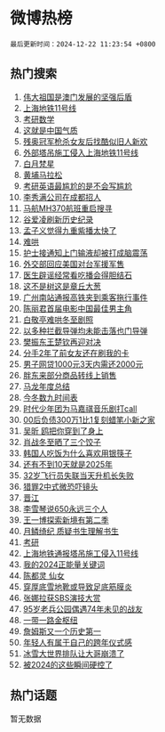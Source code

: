 # 微博热榜

`最后更新时间：2024-12-22 11:23:54 +0800`

## 热门搜索

1. [伟大祖国是澳门发展的坚强后盾](https://m.weibo.cn/search?containerid=100103type%3D1%26t%3D10%26q%3D%23%E4%BC%9F%E5%A4%A7%E7%A5%96%E5%9B%BD%E6%98%AF%E6%BE%B3%E9%97%A8%E5%8F%91%E5%B1%95%E7%9A%84%E5%9D%9A%E5%BC%BA%E5%90%8E%E7%9B%BE%23&stream_entry_id=51&isnewpage=1&extparam=seat%3D1%26pos%3D0%26cate%3D10103%26q%3D%2523%25E4%25BC%259F%25E5%25A4%25A7%25E7%25A5%2596%25E5%259B%25BD%25E6%2598%25AF%25E6%25BE%25B3%25E9%2597%25A8%25E5%258F%2591%25E5%25B1%2595%25E7%259A%2584%25E5%259D%259A%25E5%25BC%25BA%25E5%2590%258E%25E7%259B%25BE%2523%26filter_type%3Drealtimehot%26stream_entry_id%3D51%26c_type%3D51%26dgr%3D0%26display_time%3D1734837833%26pre_seqid%3D17348378335330131138267)
1. [上海地铁11号线](https://m.weibo.cn/search?containerid=100103type%3D1%26t%3D10%26q%3D%E4%B8%8A%E6%B5%B7%E5%9C%B0%E9%93%8111%E5%8F%B7%E7%BA%BF&stream_entry_id=31&isnewpage=1&extparam=seat%3D1%26pos%3D0%26cate%3D5001%26stream_entry_id%3D31%26lcate%3D5001%26realpos%3D1%26flag%3D1%26q%3D%25E4%25B8%258A%25E6%25B5%25B7%25E5%259C%25B0%25E9%2593%258111%25E5%258F%25B7%25E7%25BA%25BF%26filter_type%3Drealtimehot%26c_type%3D31%26band_rank%3D1%26dgr%3D0%26display_time%3D1734837833%26pre_seqid%3D17348378335330131138267)
1. [考研数学](https://m.weibo.cn/search?containerid=100103type%3D1%26t%3D10%26q%3D%E8%80%83%E7%A0%94%E6%95%B0%E5%AD%A6&stream_entry_id=31&isnewpage=1&extparam=seat%3D1%26pos%3D1%26cate%3D5001%26stream_entry_id%3D31%26lcate%3D5001%26realpos%3D2%26flag%3D1%26q%3D%25E8%2580%2583%25E7%25A0%2594%25E6%2595%25B0%25E5%25AD%25A6%26filter_type%3Drealtimehot%26c_type%3D31%26band_rank%3D2%26dgr%3D0%26display_time%3D1734837833%26pre_seqid%3D17348378335330131138267)
1. [这就是中国气质](https://m.weibo.cn/search?containerid=100103type%3D1%26t%3D10%26q%3D%23%E8%BF%99%E5%B0%B1%E6%98%AF%E4%B8%AD%E5%9B%BD%E6%B0%94%E8%B4%A8%23&stream_entry_id=31&isnewpage=1&extparam=seat%3D1%26pos%3D2%26cate%3D5001%26stream_entry_id%3D31%26lcate%3D5001%26realpos%3D3%26flag%3D1%26q%3D%2523%25E8%25BF%2599%25E5%25B0%25B1%25E6%2598%25AF%25E4%25B8%25AD%25E5%259B%25BD%25E6%25B0%2594%25E8%25B4%25A8%2523%26filter_type%3Drealtimehot%26c_type%3D31%26band_rank%3D3%26dgr%3D0%26display_time%3D1734837833%26pre_seqid%3D17348378335330131138267)
1. [残奥冠军枪杀女友后找酷似旧人新欢](https://m.weibo.cn/search?containerid=100103type%3D1%26t%3D10%26q%3D%23%E6%AE%8B%E5%A5%A5%E5%86%A0%E5%86%9B%E6%9E%AA%E6%9D%80%E5%A5%B3%E5%8F%8B%E5%90%8E%E6%89%BE%E9%85%B7%E4%BC%BC%E6%97%A7%E4%BA%BA%E6%96%B0%E6%AC%A2%23&stream_entry_id=31&isnewpage=1&extparam=seat%3D1%26pos%3D3%26cate%3D5001%26stream_entry_id%3D31%26lcate%3D5001%26realpos%3D4%26flag%3D1%26q%3D%2523%25E6%25AE%258B%25E5%25A5%25A5%25E5%2586%25A0%25E5%2586%259B%25E6%259E%25AA%25E6%259D%2580%25E5%25A5%25B3%25E5%258F%258B%25E5%2590%258E%25E6%2589%25BE%25E9%2585%25B7%25E4%25BC%25BC%25E6%2597%25A7%25E4%25BA%25BA%25E6%2596%25B0%25E6%25AC%25A2%2523%26filter_type%3Drealtimehot%26c_type%3D31%26band_rank%3D4%26dgr%3D0%26display_time%3D1734837833%26pre_seqid%3D17348378335330131138267)
1. [外部塔吊施工侵入上海地铁11号线](https://m.weibo.cn/search?containerid=100103type%3D1%26t%3D10%26q%3D%23%E5%A4%96%E9%83%A8%E5%A1%94%E5%90%8A%E6%96%BD%E5%B7%A5%E4%BE%B5%E5%85%A5%E4%B8%8A%E6%B5%B7%E5%9C%B0%E9%93%8111%E5%8F%B7%E7%BA%BF%23&stream_entry_id=31&isnewpage=1&extparam=seat%3D1%26pos%3D4%26cate%3D5001%26stream_entry_id%3D31%26lcate%3D5001%26realpos%3D5%26flag%3D1%26q%3D%2523%25E5%25A4%2596%25E9%2583%25A8%25E5%25A1%2594%25E5%2590%258A%25E6%2596%25BD%25E5%25B7%25A5%25E4%25BE%25B5%25E5%2585%25A5%25E4%25B8%258A%25E6%25B5%25B7%25E5%259C%25B0%25E9%2593%258111%25E5%258F%25B7%25E7%25BA%25BF%2523%26filter_type%3Drealtimehot%26c_type%3D31%26band_rank%3D5%26dgr%3D0%26display_time%3D1734837833%26pre_seqid%3D17348378335330131138267)
1. [白月梵星](https://m.weibo.cn/search?containerid=100103type%3D1%26t%3D10%26q%3D%E7%99%BD%E6%9C%88%E6%A2%B5%E6%98%9F&stream_entry_id=31&isnewpage=1&extparam=seat%3D1%26pos%3D5%26cate%3D5001%26stream_entry_id%3D31%26lcate%3D5001%26realpos%3D6%26flag%3D1%26q%3D%25E7%2599%25BD%25E6%259C%2588%25E6%25A2%25B5%25E6%2598%259F%26filter_type%3Drealtimehot%26c_type%3D31%26band_rank%3D6%26dgr%3D0%26display_time%3D1734837833%26pre_seqid%3D17348378335330131138267)
1. [黄埔马拉松](https://m.weibo.cn/search?containerid=100103type%3D1%26t%3D10%26q%3D%23%E9%BB%84%E5%9F%94%E9%A9%AC%E6%8B%89%E6%9D%BE%23&stream_entry_id=31&isnewpage=1&extparam=seat%3D1%26pos%3D6%26cate%3D5001%26is_ad_pos%3D1%26stream_entry_id%3D31%26lcate%3D5001%26band_rank%3D7%26q%3D%2523%25E9%25BB%2584%25E5%259F%2594%25E9%25A9%25AC%25E6%258B%2589%25E6%259D%25BE%2523%26dgr%3D0%26c_type%3D31%26adid%3D269507%26filter_type%3Drealtimehot%26display_time%3D1734837833%26pre_seqid%3D17348378335330131138267)
1. [考研英语最尴尬的是不会写尴尬](https://m.weibo.cn/search?containerid=100103type%3D1%26t%3D10%26q%3D%E8%80%83%E7%A0%94%E8%8B%B1%E8%AF%AD%E6%9C%80%E5%B0%B4%E5%B0%AC%E7%9A%84%E6%98%AF%E4%B8%8D%E4%BC%9A%E5%86%99%E5%B0%B4%E5%B0%AC&stream_entry_id=31&isnewpage=1&extparam=seat%3D1%26pos%3D7%26cate%3D5001%26stream_entry_id%3D31%26lcate%3D5001%26realpos%3D7%26flag%3D1%26q%3D%25E8%2580%2583%25E7%25A0%2594%25E8%258B%25B1%25E8%25AF%25AD%25E6%259C%2580%25E5%25B0%25B4%25E5%25B0%25AC%25E7%259A%2584%25E6%2598%25AF%25E4%25B8%258D%25E4%25BC%259A%25E5%2586%2599%25E5%25B0%25B4%25E5%25B0%25AC%26filter_type%3Drealtimehot%26c_type%3D31%26band_rank%3D7%26dgr%3D0%26display_time%3D1734837833%26pre_seqid%3D17348378335330131138267)
1. [李秀满公司在成都招人](https://m.weibo.cn/search?containerid=100103type%3D1%26t%3D10%26q%3D%23%E6%9D%8E%E7%A7%80%E6%BB%A1%E5%85%AC%E5%8F%B8%E5%9C%A8%E6%88%90%E9%83%BD%E6%8B%9B%E4%BA%BA%23&stream_entry_id=31&isnewpage=1&extparam=seat%3D1%26pos%3D8%26cate%3D5001%26stream_entry_id%3D31%26lcate%3D5001%26realpos%3D8%26flag%3D1%26q%3D%2523%25E6%259D%258E%25E7%25A7%2580%25E6%25BB%25A1%25E5%2585%25AC%25E5%258F%25B8%25E5%259C%25A8%25E6%2588%2590%25E9%2583%25BD%25E6%258B%259B%25E4%25BA%25BA%2523%26filter_type%3Drealtimehot%26c_type%3D31%26band_rank%3D8%26dgr%3D0%26display_time%3D1734837833%26pre_seqid%3D17348378335330131138267)
1. [马航MH370航班重启搜寻](https://m.weibo.cn/search?containerid=100103type%3D1%26t%3D10%26q%3D%23%E9%A9%AC%E8%88%AAMH370%E8%88%AA%E7%8F%AD%E9%87%8D%E5%90%AF%E6%90%9C%E5%AF%BB%23&stream_entry_id=31&isnewpage=1&extparam=seat%3D1%26pos%3D9%26cate%3D5001%26stream_entry_id%3D31%26lcate%3D5001%26realpos%3D9%26flag%3D2%26q%3D%2523%25E9%25A9%25AC%25E8%2588%25AAMH370%25E8%2588%25AA%25E7%258F%25AD%25E9%2587%258D%25E5%2590%25AF%25E6%2590%259C%25E5%25AF%25BB%2523%26filter_type%3Drealtimehot%26c_type%3D31%26band_rank%3D9%26dgr%3D0%26display_time%3D1734837833%26pre_seqid%3D17348378335330131138267)
1. [谷爱凌刷新历史纪录](https://m.weibo.cn/search?containerid=100103type%3D1%26t%3D10%26q%3D%23%E8%B0%B7%E7%88%B1%E5%87%8C%E5%88%B7%E6%96%B0%E5%8E%86%E5%8F%B2%E7%BA%AA%E5%BD%95%23&stream_entry_id=31&isnewpage=1&extparam=seat%3D1%26pos%3D10%26cate%3D5001%26stream_entry_id%3D31%26lcate%3D5001%26realpos%3D10%26flag%3D1%26q%3D%2523%25E8%25B0%25B7%25E7%2588%25B1%25E5%2587%258C%25E5%2588%25B7%25E6%2596%25B0%25E5%258E%2586%25E5%258F%25B2%25E7%25BA%25AA%25E5%25BD%2595%2523%26filter_type%3Drealtimehot%26c_type%3D31%26band_rank%3D10%26dgr%3D0%26display_time%3D1734837833%26pre_seqid%3D17348378335330131138267)
1. [孟子义觉得九重紫播太快了](https://m.weibo.cn/search?containerid=100103type%3D1%26t%3D10%26q%3D%E5%AD%9F%E5%AD%90%E4%B9%89%E8%A7%89%E5%BE%97%E4%B9%9D%E9%87%8D%E7%B4%AB%E6%92%AD%E5%A4%AA%E5%BF%AB%E4%BA%86&stream_entry_id=31&isnewpage=1&extparam=seat%3D1%26pos%3D11%26cate%3D5001%26stream_entry_id%3D31%26lcate%3D5001%26realpos%3D11%26flag%3D2%26q%3D%25E5%25AD%259F%25E5%25AD%2590%25E4%25B9%2589%25E8%25A7%2589%25E5%25BE%2597%25E4%25B9%259D%25E9%2587%258D%25E7%25B4%25AB%25E6%2592%25AD%25E5%25A4%25AA%25E5%25BF%25AB%25E4%25BA%2586%26filter_type%3Drealtimehot%26c_type%3D31%26band_rank%3D11%26dgr%3D0%26display_time%3D1734837833%26pre_seqid%3D17348378335330131138267)
1. [难哄](https://m.weibo.cn/search?containerid=100103type%3D1%26t%3D10%26q%3D%E9%9A%BE%E5%93%84&stream_entry_id=31&isnewpage=1&extparam=seat%3D1%26pos%3D12%26cate%3D5001%26stream_entry_id%3D31%26lcate%3D5001%26realpos%3D12%26flag%3D1%26q%3D%25E9%259A%25BE%25E5%2593%2584%26filter_type%3Drealtimehot%26c_type%3D31%26band_rank%3D12%26dgr%3D0%26display_time%3D1734837833%26pre_seqid%3D17348378335330131138267)
1. [护士接通知上门输液却被打成脑震荡](https://m.weibo.cn/search?containerid=100103type%3D1%26t%3D10%26q%3D%23%E6%8A%A4%E5%A3%AB%E6%8E%A5%E9%80%9A%E7%9F%A5%E4%B8%8A%E9%97%A8%E8%BE%93%E6%B6%B2%E5%8D%B4%E8%A2%AB%E6%89%93%E6%88%90%E8%84%91%E9%9C%87%E8%8D%A1%23&stream_entry_id=31&isnewpage=1&extparam=seat%3D1%26pos%3D13%26cate%3D5001%26stream_entry_id%3D31%26lcate%3D5001%26realpos%3D13%26flag%3D0%26q%3D%2523%25E6%258A%25A4%25E5%25A3%25AB%25E6%258E%25A5%25E9%2580%259A%25E7%259F%25A5%25E4%25B8%258A%25E9%2597%25A8%25E8%25BE%2593%25E6%25B6%25B2%25E5%258D%25B4%25E8%25A2%25AB%25E6%2589%2593%25E6%2588%2590%25E8%2584%2591%25E9%259C%2587%25E8%258D%25A1%2523%26filter_type%3Drealtimehot%26c_type%3D31%26band_rank%3D13%26dgr%3D0%26display_time%3D1734837833%26pre_seqid%3D17348378335330131138267)
1. [外交部回应美国对台军援军售](https://m.weibo.cn/search?containerid=100103type%3D1%26t%3D10%26q%3D%23%E5%A4%96%E4%BA%A4%E9%83%A8%E5%9B%9E%E5%BA%94%E7%BE%8E%E5%9B%BD%E5%AF%B9%E5%8F%B0%E5%86%9B%E6%8F%B4%E5%86%9B%E5%94%AE%23&stream_entry_id=31&isnewpage=1&extparam=seat%3D1%26pos%3D14%26cate%3D5001%26stream_entry_id%3D31%26lcate%3D5001%26realpos%3D14%26flag%3D1%26q%3D%2523%25E5%25A4%2596%25E4%25BA%25A4%25E9%2583%25A8%25E5%259B%259E%25E5%25BA%2594%25E7%25BE%258E%25E5%259B%25BD%25E5%25AF%25B9%25E5%258F%25B0%25E5%2586%259B%25E6%258F%25B4%25E5%2586%259B%25E5%2594%25AE%2523%26filter_type%3Drealtimehot%26c_type%3D31%26band_rank%3D14%26dgr%3D0%26display_time%3D1734837833%26pre_seqid%3D17348378335330131138267)
1. [医生辟谣经常看吃播会得胆结石](https://m.weibo.cn/search?containerid=100103type%3D1%26t%3D10%26q%3D%23%E5%8C%BB%E7%94%9F%E8%BE%9F%E8%B0%A3%E7%BB%8F%E5%B8%B8%E7%9C%8B%E5%90%83%E6%92%AD%E4%BC%9A%E5%BE%97%E8%83%86%E7%BB%93%E7%9F%B3%23&stream_entry_id=31&isnewpage=1&extparam=seat%3D1%26pos%3D15%26cate%3D5001%26stream_entry_id%3D31%26lcate%3D5001%26realpos%3D15%26flag%3D1%26q%3D%2523%25E5%258C%25BB%25E7%2594%259F%25E8%25BE%259F%25E8%25B0%25A3%25E7%25BB%258F%25E5%25B8%25B8%25E7%259C%258B%25E5%2590%2583%25E6%2592%25AD%25E4%25BC%259A%25E5%25BE%2597%25E8%2583%2586%25E7%25BB%2593%25E7%259F%25B3%2523%26filter_type%3Drealtimehot%26c_type%3D31%26band_rank%3D15%26dgr%3D0%26display_time%3D1734837833%26pre_seqid%3D17348378335330131138267)
1. [这不是树这是章丘大葱](https://m.weibo.cn/search?containerid=100103type%3D1%26t%3D10%26q%3D%23%E8%BF%99%E4%B8%8D%E6%98%AF%E6%A0%91%E8%BF%99%E6%98%AF%E7%AB%A0%E4%B8%98%E5%A4%A7%E8%91%B1%23&stream_entry_id=31&isnewpage=1&extparam=seat%3D1%26pos%3D16%26cate%3D5001%26stream_entry_id%3D31%26lcate%3D5001%26realpos%3D16%26flag%3D1%26q%3D%2523%25E8%25BF%2599%25E4%25B8%258D%25E6%2598%25AF%25E6%25A0%2591%25E8%25BF%2599%25E6%2598%25AF%25E7%25AB%25A0%25E4%25B8%2598%25E5%25A4%25A7%25E8%2591%25B1%2523%26filter_type%3Drealtimehot%26c_type%3D31%26band_rank%3D16%26dgr%3D0%26display_time%3D1734837833%26pre_seqid%3D17348378335330131138267)
1. [广州南站通报高铁夹到乘客拖行事件](https://m.weibo.cn/search?containerid=100103type%3D1%26t%3D10%26q%3D%23%E5%B9%BF%E5%B7%9E%E5%8D%97%E7%AB%99%E9%80%9A%E6%8A%A5%E9%AB%98%E9%93%81%E5%A4%B9%E5%88%B0%E4%B9%98%E5%AE%A2%E6%8B%96%E8%A1%8C%E4%BA%8B%E4%BB%B6%23&stream_entry_id=31&isnewpage=1&extparam=seat%3D1%26pos%3D17%26cate%3D5001%26stream_entry_id%3D31%26lcate%3D5001%26realpos%3D17%26flag%3D0%26q%3D%2523%25E5%25B9%25BF%25E5%25B7%259E%25E5%258D%2597%25E7%25AB%2599%25E9%2580%259A%25E6%258A%25A5%25E9%25AB%2598%25E9%2593%2581%25E5%25A4%25B9%25E5%2588%25B0%25E4%25B9%2598%25E5%25AE%25A2%25E6%258B%2596%25E8%25A1%258C%25E4%25BA%258B%25E4%25BB%25B6%2523%26filter_type%3Drealtimehot%26c_type%3D31%26band_rank%3D17%26dgr%3D0%26display_time%3D1734837833%26pre_seqid%3D17348378335330131138267)
1. [陈丽君首届电影中国最佳男主角](https://m.weibo.cn/search?containerid=100103type%3D1%26t%3D10%26q%3D%23%E9%99%88%E4%B8%BD%E5%90%9B%E9%A6%96%E5%B1%8A%E7%94%B5%E5%BD%B1%E4%B8%AD%E5%9B%BD%E6%9C%80%E4%BD%B3%E7%94%B7%E4%B8%BB%E8%A7%92%23&stream_entry_id=31&isnewpage=1&extparam=seat%3D1%26pos%3D18%26cate%3D5001%26stream_entry_id%3D31%26lcate%3D5001%26realpos%3D18%26flag%3D0%26q%3D%2523%25E9%2599%2588%25E4%25B8%25BD%25E5%2590%259B%25E9%25A6%2596%25E5%25B1%258A%25E7%2594%25B5%25E5%25BD%25B1%25E4%25B8%25AD%25E5%259B%25BD%25E6%259C%2580%25E4%25BD%25B3%25E7%2594%25B7%25E4%25B8%25BB%25E8%25A7%2592%2523%26filter_type%3Drealtimehot%26c_type%3D31%26band_rank%3D18%26dgr%3D0%26display_time%3D1734837833%26pre_seqid%3D17348378335330131138267)
1. [白敬亭难哄冬至剧照](https://m.weibo.cn/search?containerid=100103type%3D1%26t%3D10%26q%3D%23%E7%99%BD%E6%95%AC%E4%BA%AD%E9%9A%BE%E5%93%84%E5%86%AC%E8%87%B3%E5%89%A7%E7%85%A7%23&stream_entry_id=31&isnewpage=1&extparam=seat%3D1%26pos%3D19%26cate%3D5001%26stream_entry_id%3D31%26lcate%3D5001%26realpos%3D19%26flag%3D0%26q%3D%2523%25E7%2599%25BD%25E6%2595%25AC%25E4%25BA%25AD%25E9%259A%25BE%25E5%2593%2584%25E5%2586%25AC%25E8%2587%25B3%25E5%2589%25A7%25E7%2585%25A7%2523%26filter_type%3Drealtimehot%26c_type%3D31%26band_rank%3D19%26dgr%3D0%26display_time%3D1734837833%26pre_seqid%3D17348378335330131138267)
1. [以多种拦截导弹均未能击落也门导弹](https://m.weibo.cn/search?containerid=100103type%3D1%26t%3D10%26q%3D%23%E4%BB%A5%E5%A4%9A%E7%A7%8D%E6%8B%A6%E6%88%AA%E5%AF%BC%E5%BC%B9%E5%9D%87%E6%9C%AA%E8%83%BD%E5%87%BB%E8%90%BD%E4%B9%9F%E9%97%A8%E5%AF%BC%E5%BC%B9%23&stream_entry_id=31&isnewpage=1&extparam=seat%3D1%26pos%3D20%26cate%3D5001%26stream_entry_id%3D31%26lcate%3D5001%26realpos%3D20%26flag%3D1%26q%3D%2523%25E4%25BB%25A5%25E5%25A4%259A%25E7%25A7%258D%25E6%258B%25A6%25E6%2588%25AA%25E5%25AF%25BC%25E5%25BC%25B9%25E5%259D%2587%25E6%259C%25AA%25E8%2583%25BD%25E5%2587%25BB%25E8%2590%25BD%25E4%25B9%259F%25E9%2597%25A8%25E5%25AF%25BC%25E5%25BC%25B9%2523%26filter_type%3Drealtimehot%26c_type%3D31%26band_rank%3D20%26dgr%3D0%26display_time%3D1734837833%26pre_seqid%3D17348378335330131138267)
1. [樊振东王楚钦再迎对决](https://m.weibo.cn/search?containerid=100103type%3D1%26t%3D10%26q%3D%23%E6%A8%8A%E6%8C%AF%E4%B8%9C%E7%8E%8B%E6%A5%9A%E9%92%A6%E5%86%8D%E8%BF%8E%E5%AF%B9%E5%86%B3%23&stream_entry_id=31&isnewpage=1&extparam=seat%3D1%26pos%3D21%26cate%3D5001%26stream_entry_id%3D31%26lcate%3D5001%26realpos%3D21%26flag%3D1%26q%3D%2523%25E6%25A8%258A%25E6%258C%25AF%25E4%25B8%259C%25E7%258E%258B%25E6%25A5%259A%25E9%2592%25A6%25E5%2586%258D%25E8%25BF%258E%25E5%25AF%25B9%25E5%2586%25B3%2523%26filter_type%3Drealtimehot%26c_type%3D31%26band_rank%3D21%26dgr%3D0%26display_time%3D1734837833%26pre_seqid%3D17348378335330131138267)
1. [分手2年了前女友还在刷我的卡](https://m.weibo.cn/search?containerid=100103type%3D1%26t%3D10%26q%3D%23%E5%88%86%E6%89%8B2%E5%B9%B4%E4%BA%86%E5%89%8D%E5%A5%B3%E5%8F%8B%E8%BF%98%E5%9C%A8%E5%88%B7%E6%88%91%E7%9A%84%E5%8D%A1%23&stream_entry_id=31&isnewpage=1&extparam=seat%3D1%26pos%3D22%26cate%3D5001%26stream_entry_id%3D31%26lcate%3D5001%26realpos%3D22%26flag%3D0%26q%3D%2523%25E5%2588%2586%25E6%2589%258B2%25E5%25B9%25B4%25E4%25BA%2586%25E5%2589%258D%25E5%25A5%25B3%25E5%258F%258B%25E8%25BF%2598%25E5%259C%25A8%25E5%2588%25B7%25E6%2588%2591%25E7%259A%2584%25E5%258D%25A1%2523%26filter_type%3Drealtimehot%26c_type%3D31%26band_rank%3D22%26dgr%3D0%26display_time%3D1734837833%26pre_seqid%3D17348378335330131138267)
1. [男子网贷1000元3天内需还2000元](https://m.weibo.cn/search?containerid=100103type%3D1%26t%3D10%26q%3D%23%E7%94%B7%E5%AD%90%E7%BD%91%E8%B4%B71000%E5%85%833%E5%A4%A9%E5%86%85%E9%9C%80%E8%BF%982000%E5%85%83%23&stream_entry_id=31&isnewpage=1&extparam=seat%3D1%26pos%3D23%26cate%3D5001%26stream_entry_id%3D31%26lcate%3D5001%26realpos%3D23%26flag%3D0%26q%3D%2523%25E7%2594%25B7%25E5%25AD%2590%25E7%25BD%2591%25E8%25B4%25B71000%25E5%2585%25833%25E5%25A4%25A9%25E5%2586%2585%25E9%259C%2580%25E8%25BF%25982000%25E5%2585%2583%2523%26filter_type%3Drealtimehot%26c_type%3D31%26band_rank%3D23%26dgr%3D0%26display_time%3D1734837833%26pre_seqid%3D17348378335330131138267)
1. [胖东来部分商品转线上销售](https://m.weibo.cn/search?containerid=100103type%3D1%26t%3D10%26q%3D%23%E8%83%96%E4%B8%9C%E6%9D%A5%E9%83%A8%E5%88%86%E5%95%86%E5%93%81%E8%BD%AC%E7%BA%BF%E4%B8%8A%E9%94%80%E5%94%AE%23&stream_entry_id=31&isnewpage=1&extparam=seat%3D1%26pos%3D24%26cate%3D5001%26stream_entry_id%3D31%26lcate%3D5001%26realpos%3D24%26flag%3D1%26q%3D%2523%25E8%2583%2596%25E4%25B8%259C%25E6%259D%25A5%25E9%2583%25A8%25E5%2588%2586%25E5%2595%2586%25E5%2593%2581%25E8%25BD%25AC%25E7%25BA%25BF%25E4%25B8%258A%25E9%2594%2580%25E5%2594%25AE%2523%26filter_type%3Drealtimehot%26c_type%3D31%26band_rank%3D24%26dgr%3D0%26display_time%3D1734837833%26pre_seqid%3D17348378335330131138267)
1. [马龙年度总结](https://m.weibo.cn/search?containerid=100103type%3D1%26t%3D10%26q%3D%23%E9%A9%AC%E9%BE%99%E5%B9%B4%E5%BA%A6%E6%80%BB%E7%BB%93%23&stream_entry_id=31&isnewpage=1&extparam=seat%3D1%26pos%3D25%26cate%3D5001%26stream_entry_id%3D31%26lcate%3D5001%26realpos%3D25%26flag%3D1%26q%3D%2523%25E9%25A9%25AC%25E9%25BE%2599%25E5%25B9%25B4%25E5%25BA%25A6%25E6%2580%25BB%25E7%25BB%2593%2523%26filter_type%3Drealtimehot%26c_type%3D31%26band_rank%3D25%26dgr%3D0%26display_time%3D1734837833%26pre_seqid%3D17348378335330131138267)
1. [今冬数九时间表](https://m.weibo.cn/search?containerid=100103type%3D1%26t%3D10%26q%3D%23%E4%BB%8A%E5%86%AC%E6%95%B0%E4%B9%9D%E6%97%B6%E9%97%B4%E8%A1%A8%23&stream_entry_id=31&isnewpage=1&extparam=seat%3D1%26pos%3D26%26cate%3D5001%26stream_entry_id%3D31%26lcate%3D5001%26realpos%3D26%26flag%3D0%26q%3D%2523%25E4%25BB%258A%25E5%2586%25AC%25E6%2595%25B0%25E4%25B9%259D%25E6%2597%25B6%25E9%2597%25B4%25E8%25A1%25A8%2523%26filter_type%3Drealtimehot%26c_type%3D31%26band_rank%3D26%26dgr%3D0%26display_time%3D1734837833%26pre_seqid%3D17348378335330131138267)
1. [时代少年团为马嘉祺音乐剧打call](https://m.weibo.cn/search?containerid=100103type%3D1%26t%3D10%26q%3D%23%E6%97%B6%E4%BB%A3%E5%B0%91%E5%B9%B4%E5%9B%A2%E4%B8%BA%E9%A9%AC%E5%98%89%E7%A5%BA%E9%9F%B3%E4%B9%90%E5%89%A7%E6%89%93call%23&stream_entry_id=31&isnewpage=1&extparam=seat%3D1%26pos%3D27%26cate%3D5001%26stream_entry_id%3D31%26lcate%3D5001%26realpos%3D27%26flag%3D1%26q%3D%2523%25E6%2597%25B6%25E4%25BB%25A3%25E5%25B0%2591%25E5%25B9%25B4%25E5%259B%25A2%25E4%25B8%25BA%25E9%25A9%25AC%25E5%2598%2589%25E7%25A5%25BA%25E9%259F%25B3%25E4%25B9%2590%25E5%2589%25A7%25E6%2589%2593call%2523%26filter_type%3Drealtimehot%26c_type%3D31%26band_rank%3D27%26dgr%3D0%26display_time%3D1734837833%26pre_seqid%3D17348378335330131138267)
1. [00后负债300万1比1复刻蜡笔小新之家](https://m.weibo.cn/search?containerid=100103type%3D1%26t%3D10%26q%3D%2300%E5%90%8E%E8%B4%9F%E5%80%BA300%E4%B8%871%E6%AF%941%E5%A4%8D%E5%88%BB%E8%9C%A1%E7%AC%94%E5%B0%8F%E6%96%B0%E4%B9%8B%E5%AE%B6%23&stream_entry_id=31&isnewpage=1&extparam=seat%3D1%26pos%3D28%26cate%3D5001%26stream_entry_id%3D31%26lcate%3D5001%26realpos%3D28%26flag%3D0%26q%3D%252300%25E5%2590%258E%25E8%25B4%259F%25E5%2580%25BA300%25E4%25B8%25871%25E6%25AF%25941%25E5%25A4%258D%25E5%2588%25BB%25E8%259C%25A1%25E7%25AC%2594%25E5%25B0%258F%25E6%2596%25B0%25E4%25B9%258B%25E5%25AE%25B6%2523%26filter_type%3Drealtimehot%26c_type%3D31%26band_rank%3D28%26dgr%3D0%26display_time%3D1734837833%26pre_seqid%3D17348378335330131138267)
1. [吴昕 鸥把你穿到了身上](https://m.weibo.cn/search?containerid=100103type%3D1%26t%3D10%26q%3D%E5%90%B4%E6%98%95+%E9%B8%A5%E6%8A%8A%E4%BD%A0%E7%A9%BF%E5%88%B0%E4%BA%86%E8%BA%AB%E4%B8%8A&stream_entry_id=31&isnewpage=1&extparam=seat%3D1%26pos%3D29%26cate%3D5001%26stream_entry_id%3D31%26lcate%3D5001%26realpos%3D29%26flag%3D0%26q%3D%25E5%2590%25B4%25E6%2598%2595%2520%25E9%25B8%25A5%25E6%258A%258A%25E4%25BD%25A0%25E7%25A9%25BF%25E5%2588%25B0%25E4%25BA%2586%25E8%25BA%25AB%25E4%25B8%258A%26filter_type%3Drealtimehot%26c_type%3D31%26band_rank%3D29%26dgr%3D0%26display_time%3D1734837833%26pre_seqid%3D17348378335330131138267)
1. [肖战冬至晒了三个饺子](https://m.weibo.cn/search?containerid=100103type%3D1%26t%3D10%26q%3D%23%E8%82%96%E6%88%98%E5%86%AC%E8%87%B3%E6%99%92%E4%BA%86%E4%B8%89%E4%B8%AA%E9%A5%BA%E5%AD%90%23&stream_entry_id=31&isnewpage=1&extparam=seat%3D1%26pos%3D30%26cate%3D5001%26stream_entry_id%3D31%26lcate%3D5001%26realpos%3D30%26flag%3D0%26q%3D%2523%25E8%2582%2596%25E6%2588%2598%25E5%2586%25AC%25E8%2587%25B3%25E6%2599%2592%25E4%25BA%2586%25E4%25B8%2589%25E4%25B8%25AA%25E9%25A5%25BA%25E5%25AD%2590%2523%26filter_type%3Drealtimehot%26c_type%3D31%26band_rank%3D30%26dgr%3D0%26display_time%3D1734837833%26pre_seqid%3D17348378335330131138267)
1. [韩国人吃饭为什么喜欢用银筷子](https://m.weibo.cn/search?containerid=100103type%3D1%26t%3D10%26q%3D%23%E9%9F%A9%E5%9B%BD%E4%BA%BA%E5%90%83%E9%A5%AD%E4%B8%BA%E4%BB%80%E4%B9%88%E5%96%9C%E6%AC%A2%E7%94%A8%E9%93%B6%E7%AD%B7%E5%AD%90%23&stream_entry_id=31&isnewpage=1&extparam=seat%3D1%26pos%3D31%26cate%3D5001%26stream_entry_id%3D31%26lcate%3D5001%26realpos%3D31%26flag%3D0%26q%3D%2523%25E9%259F%25A9%25E5%259B%25BD%25E4%25BA%25BA%25E5%2590%2583%25E9%25A5%25AD%25E4%25B8%25BA%25E4%25BB%2580%25E4%25B9%2588%25E5%2596%259C%25E6%25AC%25A2%25E7%2594%25A8%25E9%2593%25B6%25E7%25AD%25B7%25E5%25AD%2590%2523%26filter_type%3Drealtimehot%26c_type%3D31%26band_rank%3D31%26dgr%3D0%26display_time%3D1734837833%26pre_seqid%3D17348378335330131138267)
1. [还有不到10天就是2025年](https://m.weibo.cn/search?containerid=100103type%3D1%26t%3D10%26q%3D%23%E8%BF%98%E6%9C%89%E4%B8%8D%E5%88%B010%E5%A4%A9%E5%B0%B1%E6%98%AF2025%E5%B9%B4%23&stream_entry_id=31&isnewpage=1&extparam=seat%3D1%26pos%3D32%26cate%3D5001%26stream_entry_id%3D31%26lcate%3D5001%26realpos%3D32%26flag%3D0%26q%3D%2523%25E8%25BF%2598%25E6%259C%2589%25E4%25B8%258D%25E5%2588%25B010%25E5%25A4%25A9%25E5%25B0%25B1%25E6%2598%25AF2025%25E5%25B9%25B4%2523%26filter_type%3Drealtimehot%26c_type%3D31%26band_rank%3D32%26dgr%3D0%26display_time%3D1734837833%26pre_seqid%3D17348378335330131138267)
1. [32岁飞行员失联当天升机长失败](https://m.weibo.cn/search?containerid=100103type%3D1%26t%3D10%26q%3D%2332%E5%B2%81%E9%A3%9E%E8%A1%8C%E5%91%98%E5%A4%B1%E8%81%94%E5%BD%93%E5%A4%A9%E5%8D%87%E6%9C%BA%E9%95%BF%E5%A4%B1%E8%B4%A5%23&stream_entry_id=31&isnewpage=1&extparam=seat%3D1%26pos%3D33%26cate%3D5001%26stream_entry_id%3D31%26lcate%3D5001%26realpos%3D33%26flag%3D1%26q%3D%252332%25E5%25B2%2581%25E9%25A3%259E%25E8%25A1%258C%25E5%2591%2598%25E5%25A4%25B1%25E8%2581%2594%25E5%25BD%2593%25E5%25A4%25A9%25E5%258D%2587%25E6%259C%25BA%25E9%2595%25BF%25E5%25A4%25B1%25E8%25B4%25A5%2523%26filter_type%3Drealtimehot%26c_type%3D31%26band_rank%3D33%26dgr%3D0%26display_time%3D1734837833%26pre_seqid%3D17348378335330131138267)
1. [猎罪2中式微恐吓镜头](https://m.weibo.cn/search?containerid=100103type%3D1%26t%3D10%26q%3D%E7%8C%8E%E7%BD%AA2%E4%B8%AD%E5%BC%8F%E5%BE%AE%E6%81%90%E5%90%93%E9%95%9C%E5%A4%B4&stream_entry_id=31&isnewpage=1&extparam=seat%3D1%26pos%3D34%26cate%3D5001%26stream_entry_id%3D31%26lcate%3D5001%26realpos%3D34%26flag%3D1%26q%3D%25E7%258C%258E%25E7%25BD%25AA2%25E4%25B8%25AD%25E5%25BC%258F%25E5%25BE%25AE%25E6%2581%2590%25E5%2590%2593%25E9%2595%259C%25E5%25A4%25B4%26filter_type%3Drealtimehot%26c_type%3D31%26band_rank%3D34%26dgr%3D0%26display_time%3D1734837833%26pre_seqid%3D17348378335330131138267)
1. [晋江](https://m.weibo.cn/search?containerid=100103type%3D1%26t%3D10%26q%3D%E6%99%8B%E6%B1%9F&stream_entry_id=31&isnewpage=1&extparam=seat%3D1%26pos%3D35%26cate%3D5001%26stream_entry_id%3D31%26lcate%3D5001%26realpos%3D35%26flag%3D1%26q%3D%25E6%2599%258B%25E6%25B1%259F%26filter_type%3Drealtimehot%26c_type%3D31%26band_rank%3D35%26dgr%3D0%26display_time%3D1734837833%26pre_seqid%3D17348378335330131138267)
1. [李雪琴说650永远三个人](https://m.weibo.cn/search?containerid=100103type%3D1%26t%3D10%26q%3D%E6%9D%8E%E9%9B%AA%E7%90%B4%E8%AF%B4650%E6%B0%B8%E8%BF%9C%E4%B8%89%E4%B8%AA%E4%BA%BA&stream_entry_id=31&isnewpage=1&extparam=seat%3D1%26pos%3D36%26cate%3D5001%26stream_entry_id%3D31%26lcate%3D5001%26realpos%3D36%26flag%3D1%26q%3D%25E6%259D%258E%25E9%259B%25AA%25E7%2590%25B4%25E8%25AF%25B4650%25E6%25B0%25B8%25E8%25BF%259C%25E4%25B8%2589%25E4%25B8%25AA%25E4%25BA%25BA%26filter_type%3Drealtimehot%26c_type%3D31%26band_rank%3D36%26dgr%3D0%26display_time%3D1734837833%26pre_seqid%3D17348378335330131138267)
1. [王一博探索新境有第二季](https://m.weibo.cn/search?containerid=100103type%3D1%26t%3D10%26q%3D%23%E7%8E%8B%E4%B8%80%E5%8D%9A%E6%8E%A2%E7%B4%A2%E6%96%B0%E5%A2%83%E6%9C%89%E7%AC%AC%E4%BA%8C%E5%AD%A3%23&stream_entry_id=31&isnewpage=1&extparam=seat%3D1%26pos%3D37%26cate%3D5001%26stream_entry_id%3D31%26lcate%3D5001%26realpos%3D37%26flag%3D1%26q%3D%2523%25E7%258E%258B%25E4%25B8%2580%25E5%258D%259A%25E6%258E%25A2%25E7%25B4%25A2%25E6%2596%25B0%25E5%25A2%2583%25E6%259C%2589%25E7%25AC%25AC%25E4%25BA%258C%25E5%25AD%25A3%2523%26filter_type%3Drealtimehot%26c_type%3D31%26band_rank%3D37%26dgr%3D0%26display_time%3D1734837833%26pre_seqid%3D17348378335330131138267)
1. [月鳞绮纪 质疑书生理解书生](https://m.weibo.cn/search?containerid=100103type%3D1%26t%3D10%26q%3D%E6%9C%88%E9%B3%9E%E7%BB%AE%E7%BA%AA+%E8%B4%A8%E7%96%91%E4%B9%A6%E7%94%9F%E7%90%86%E8%A7%A3%E4%B9%A6%E7%94%9F&stream_entry_id=31&isnewpage=1&extparam=seat%3D1%26pos%3D38%26cate%3D5001%26stream_entry_id%3D31%26lcate%3D5001%26realpos%3D38%26flag%3D1%26q%3D%25E6%259C%2588%25E9%25B3%259E%25E7%25BB%25AE%25E7%25BA%25AA%2520%25E8%25B4%25A8%25E7%2596%2591%25E4%25B9%25A6%25E7%2594%259F%25E7%2590%2586%25E8%25A7%25A3%25E4%25B9%25A6%25E7%2594%259F%26filter_type%3Drealtimehot%26c_type%3D31%26band_rank%3D38%26dgr%3D0%26display_time%3D1734837833%26pre_seqid%3D17348378335330131138267)
1. [考研](https://m.weibo.cn/search?containerid=100103type%3D1%26t%3D10%26q%3D%E8%80%83%E7%A0%94&stream_entry_id=31&isnewpage=1&extparam=seat%3D1%26pos%3D39%26cate%3D5001%26stream_entry_id%3D31%26lcate%3D5001%26realpos%3D39%26flag%3D0%26q%3D%25E8%2580%2583%25E7%25A0%2594%26filter_type%3Drealtimehot%26c_type%3D31%26band_rank%3D39%26dgr%3D0%26display_time%3D1734837833%26pre_seqid%3D17348378335330131138267)
1. [上海地铁通报塔吊施工侵入11号线](https://m.weibo.cn/search?containerid=100103type%3D1%26t%3D10%26q%3D%23%E4%B8%8A%E6%B5%B7%E5%9C%B0%E9%93%81%E9%80%9A%E6%8A%A5%E5%A1%94%E5%90%8A%E6%96%BD%E5%B7%A5%E4%BE%B5%E5%85%A511%E5%8F%B7%E7%BA%BF%23&stream_entry_id=31&isnewpage=1&extparam=seat%3D1%26pos%3D40%26cate%3D5001%26stream_entry_id%3D31%26lcate%3D5001%26realpos%3D40%26flag%3D1%26q%3D%2523%25E4%25B8%258A%25E6%25B5%25B7%25E5%259C%25B0%25E9%2593%2581%25E9%2580%259A%25E6%258A%25A5%25E5%25A1%2594%25E5%2590%258A%25E6%2596%25BD%25E5%25B7%25A5%25E4%25BE%25B5%25E5%2585%25A511%25E5%258F%25B7%25E7%25BA%25BF%2523%26filter_type%3Drealtimehot%26c_type%3D31%26band_rank%3D40%26dgr%3D0%26display_time%3D1734837833%26pre_seqid%3D17348378335330131138267)
1. [我的2024正能量关键词](https://m.weibo.cn/search?containerid=100103type%3D1%26t%3D10%26q%3D%23%E6%88%91%E7%9A%842024%E6%AD%A3%E8%83%BD%E9%87%8F%E5%85%B3%E9%94%AE%E8%AF%8D%23&stream_entry_id=31&isnewpage=1&extparam=seat%3D1%26pos%3D41%26cate%3D5001%26stream_entry_id%3D31%26lcate%3D5001%26realpos%3D41%26flag%3D32768%26q%3D%2523%25E6%2588%2591%25E7%259A%25842024%25E6%25AD%25A3%25E8%2583%25BD%25E9%2587%258F%25E5%2585%25B3%25E9%2594%25AE%25E8%25AF%258D%2523%26filter_type%3Drealtimehot%26c_type%3D31%26band_rank%3D41%26dgr%3D0%26display_time%3D1734837833%26pre_seqid%3D17348378335330131138267)
1. [陈都灵 仙女](https://m.weibo.cn/search?containerid=100103type%3D1%26t%3D10%26q%3D%E9%99%88%E9%83%BD%E7%81%B5+%E4%BB%99%E5%A5%B3&stream_entry_id=31&isnewpage=1&extparam=seat%3D1%26pos%3D42%26cate%3D5001%26stream_entry_id%3D31%26lcate%3D5001%26realpos%3D42%26flag%3D0%26q%3D%25E9%2599%2588%25E9%2583%25BD%25E7%2581%25B5%2520%25E4%25BB%2599%25E5%25A5%25B3%26filter_type%3Drealtimehot%26c_type%3D31%26band_rank%3D42%26dgr%3D0%26display_time%3D1734837833%26pre_seqid%3D17348378335330131138267)
1. [穿厚底雪地靴或导致足底筋膜炎](https://m.weibo.cn/search?containerid=100103type%3D1%26t%3D10%26q%3D%23%E7%A9%BF%E5%8E%9A%E5%BA%95%E9%9B%AA%E5%9C%B0%E9%9D%B4%E6%88%96%E5%AF%BC%E8%87%B4%E8%B6%B3%E5%BA%95%E7%AD%8B%E8%86%9C%E7%82%8E%23&stream_entry_id=31&isnewpage=1&extparam=seat%3D1%26pos%3D43%26cate%3D5001%26stream_entry_id%3D31%26lcate%3D5001%26realpos%3D43%26flag%3D1%26q%3D%2523%25E7%25A9%25BF%25E5%258E%259A%25E5%25BA%2595%25E9%259B%25AA%25E5%259C%25B0%25E9%259D%25B4%25E6%2588%2596%25E5%25AF%25BC%25E8%2587%25B4%25E8%25B6%25B3%25E5%25BA%2595%25E7%25AD%258B%25E8%2586%259C%25E7%2582%258E%2523%26filter_type%3Drealtimehot%26c_type%3D31%26band_rank%3D43%26dgr%3D0%26display_time%3D1734837833%26pre_seqid%3D17348378335330131138267)
1. [张娜拉获SBS演技大赏](https://m.weibo.cn/search?containerid=100103type%3D1%26t%3D10%26q%3D%23%E5%BC%A0%E5%A8%9C%E6%8B%89%E8%8E%B7SBS%E6%BC%94%E6%8A%80%E5%A4%A7%E8%B5%8F%23&stream_entry_id=31&isnewpage=1&extparam=seat%3D1%26pos%3D44%26cate%3D5001%26stream_entry_id%3D31%26lcate%3D5001%26realpos%3D44%26flag%3D0%26q%3D%2523%25E5%25BC%25A0%25E5%25A8%259C%25E6%258B%2589%25E8%258E%25B7SBS%25E6%25BC%2594%25E6%258A%2580%25E5%25A4%25A7%25E8%25B5%258F%2523%26filter_type%3Drealtimehot%26c_type%3D31%26band_rank%3D44%26dgr%3D0%26display_time%3D1734837833%26pre_seqid%3D17348378335330131138267)
1. [95岁老兵公园偶遇74年未见的战友](https://m.weibo.cn/search?containerid=100103type%3D1%26t%3D10%26q%3D%2395%E5%B2%81%E8%80%81%E5%85%B5%E5%85%AC%E5%9B%AD%E5%81%B6%E9%81%8774%E5%B9%B4%E6%9C%AA%E8%A7%81%E7%9A%84%E6%88%98%E5%8F%8B%23&stream_entry_id=31&isnewpage=1&extparam=seat%3D1%26pos%3D45%26cate%3D5001%26stream_entry_id%3D31%26lcate%3D5001%26realpos%3D45%26flag%3D32768%26q%3D%252395%25E5%25B2%2581%25E8%2580%2581%25E5%2585%25B5%25E5%2585%25AC%25E5%259B%25AD%25E5%2581%25B6%25E9%2581%258774%25E5%25B9%25B4%25E6%259C%25AA%25E8%25A7%2581%25E7%259A%2584%25E6%2588%2598%25E5%258F%258B%2523%26filter_type%3Drealtimehot%26c_type%3D31%26band_rank%3D45%26dgr%3D0%26display_time%3D1734837833%26pre_seqid%3D17348378335330131138267)
1. [一带一路金枢纽](https://m.weibo.cn/search?containerid=100103type%3D1%26t%3D10%26q%3D%23%E4%B8%80%E5%B8%A6%E4%B8%80%E8%B7%AF%E9%87%91%E6%9E%A2%E7%BA%BD%23&stream_entry_id=31&isnewpage=1&extparam=seat%3D1%26pos%3D46%26cate%3D5001%26stream_entry_id%3D31%26lcate%3D5001%26realpos%3D46%26flag%3D1%26q%3D%2523%25E4%25B8%2580%25E5%25B8%25A6%25E4%25B8%2580%25E8%25B7%25AF%25E9%2587%2591%25E6%259E%25A2%25E7%25BA%25BD%2523%26filter_type%3Drealtimehot%26c_type%3D31%26band_rank%3D46%26dgr%3D0%26display_time%3D1734837833%26pre_seqid%3D17348378335330131138267)
1. [詹姆斯又一个历史第一](https://m.weibo.cn/search?containerid=100103type%3D1%26t%3D10%26q%3D%23%E8%A9%B9%E5%A7%86%E6%96%AF%E5%8F%88%E4%B8%80%E4%B8%AA%E5%8E%86%E5%8F%B2%E7%AC%AC%E4%B8%80%23&stream_entry_id=31&isnewpage=1&extparam=seat%3D1%26pos%3D47%26cate%3D5001%26stream_entry_id%3D31%26lcate%3D5001%26realpos%3D47%26flag%3D1%26q%3D%2523%25E8%25A9%25B9%25E5%25A7%2586%25E6%2596%25AF%25E5%258F%2588%25E4%25B8%2580%25E4%25B8%25AA%25E5%258E%2586%25E5%258F%25B2%25E7%25AC%25AC%25E4%25B8%2580%2523%26filter_type%3Drealtimehot%26c_type%3D31%26band_rank%3D47%26dgr%3D0%26display_time%3D1734837833%26pre_seqid%3D17348378335330131138267)
1. [年轻人有属于自己的跨年仪式感](https://m.weibo.cn/search?containerid=100103type%3D1%26t%3D10%26q%3D%23%E5%B9%B4%E8%BD%BB%E4%BA%BA%E6%9C%89%E5%B1%9E%E4%BA%8E%E8%87%AA%E5%B7%B1%E7%9A%84%E8%B7%A8%E5%B9%B4%E4%BB%AA%E5%BC%8F%E6%84%9F%23&stream_entry_id=31&isnewpage=1&extparam=seat%3D1%26pos%3D48%26cate%3D5001%26stream_entry_id%3D31%26lcate%3D5001%26realpos%3D48%26flag%3D1%26q%3D%2523%25E5%25B9%25B4%25E8%25BD%25BB%25E4%25BA%25BA%25E6%259C%2589%25E5%25B1%259E%25E4%25BA%258E%25E8%2587%25AA%25E5%25B7%25B1%25E7%259A%2584%25E8%25B7%25A8%25E5%25B9%25B4%25E4%25BB%25AA%25E5%25BC%258F%25E6%2584%259F%2523%26filter_type%3Drealtimehot%26c_type%3D31%26band_rank%3D48%26dgr%3D0%26display_time%3D1734837833%26pre_seqid%3D17348378335330131138267)
1. [冰雪大世界排队让大哥崩溃了](https://m.weibo.cn/search?containerid=100103type%3D1%26t%3D10%26q%3D%23%E5%86%B0%E9%9B%AA%E5%A4%A7%E4%B8%96%E7%95%8C%E6%8E%92%E9%98%9F%E8%AE%A9%E5%A4%A7%E5%93%A5%E5%B4%A9%E6%BA%83%E4%BA%86%23&stream_entry_id=31&isnewpage=1&extparam=seat%3D1%26pos%3D49%26cate%3D5001%26stream_entry_id%3D31%26lcate%3D5001%26realpos%3D49%26flag%3D0%26q%3D%2523%25E5%2586%25B0%25E9%259B%25AA%25E5%25A4%25A7%25E4%25B8%2596%25E7%2595%258C%25E6%258E%2592%25E9%2598%259F%25E8%25AE%25A9%25E5%25A4%25A7%25E5%2593%25A5%25E5%25B4%25A9%25E6%25BA%2583%25E4%25BA%2586%2523%26filter_type%3Drealtimehot%26c_type%3D31%26band_rank%3D49%26dgr%3D0%26display_time%3D1734837833%26pre_seqid%3D17348378335330131138267)
1. [被2024的这些瞬间硬控了](https://m.weibo.cn/search?containerid=100103type%3D1%26t%3D10%26q%3D%23%E8%A2%AB2024%E7%9A%84%E8%BF%99%E4%BA%9B%E7%9E%AC%E9%97%B4%E7%A1%AC%E6%8E%A7%E4%BA%86%23&stream_entry_id=31&isnewpage=1&extparam=seat%3D1%26pos%3D50%26cate%3D5001%26stream_entry_id%3D31%26lcate%3D5001%26realpos%3D50%26flag%3D0%26q%3D%2523%25E8%25A2%25AB2024%25E7%259A%2584%25E8%25BF%2599%25E4%25BA%259B%25E7%259E%25AC%25E9%2597%25B4%25E7%25A1%25AC%25E6%258E%25A7%25E4%25BA%2586%2523%26filter_type%3Drealtimehot%26c_type%3D31%26band_rank%3D50%26dgr%3D0%26display_time%3D1734837833%26pre_seqid%3D17348378335330131138267)

## 热门话题

暂无数据
